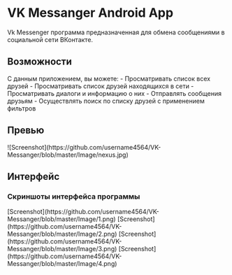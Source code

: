 # VK Messanger Android App
Vk Messenger программа предназначенная для обмена сообщениями в социальной сети ВКонтакте.


<h2>Возможности</h2>
С данным приложением, вы можете:
- Просматривать список всех друзей
- Просматривать список друзей находящихся в сети
- Просматривать диалоги и информацию о них
- Отправлять сообщения друзьям
- Осуществлять поиск по списку друзей с применением фильтров


<h2>Превью</h2>
![Screenshot](https://github.com/username4564/VK-Messanger/blob/master/Image/nexus.jpg)


<h2>Интерфейс</h2>
<h3>Скриншоты интерфейса программы</h3>
[Screenshot](https://github.com/username4564/VK-Messanger/blob/master/Image/1.png) [Screenshot](https://github.com/username4564/VK-Messanger/blob/master/Image/2.png)
[Screenshot](https://github.com/username4564/VK-Messanger/blob/master/Image/3.png) [Screenshot](https://github.com/username4564/VK-Messanger/blob/master/Image/4.png)
